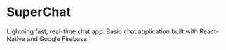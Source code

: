 # SuperChat
Lightning fast, real-time chat app. Basic chat application built with React-Native and Google Firebase
